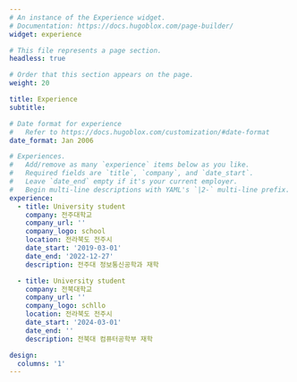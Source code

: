 ```yaml
---
# An instance of the Experience widget.
# Documentation: https://docs.hugoblox.com/page-builder/
widget: experience

# This file represents a page section.
headless: true

# Order that this section appears on the page.
weight: 20

title: Experience
subtitle:

# Date format for experience
#   Refer to https://docs.hugoblox.com/customization/#date-format
date_format: Jan 2006

# Experiences.
#   Add/remove as many `experience` items below as you like.
#   Required fields are `title`, `company`, and `date_start`.
#   Leave `date_end` empty if it's your current employer.
#   Begin multi-line descriptions with YAML's `|2-` multi-line prefix.
experience:
  - title: University student
    company: 전주대학교
    company_url: ''
    company_logo: school
    location: 전라북도 전주시 
    date_start: '2019-03-01'
    date_end: '2022-12-27'
    description: 전주대 정보통신공학과 재학 

  - title: University student
    company: 전북대학교
    company_url: ''
    company_logo: schllo
    location: 전라북도 전주시
    date_start: '2024-03-01'
    date_end: ''
    description: 전북대 컴퓨터공학부 재학 

design:
  columns: '1'
---
```

